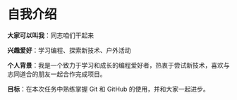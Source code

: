 # 自我介绍

**大家可以叫我**：同志咱们干起来

**兴趣爱好**：学习编程、探索新技术、户外活动

**个人背景**：我是一个致力于学习和成长的编程爱好者，热衷于尝试新技术，喜欢与志同道合的朋友一起合作完成项目。

**目标**：在本次任务中熟练掌握 Git 和 GitHub 的使用，并和大家一起进步。
